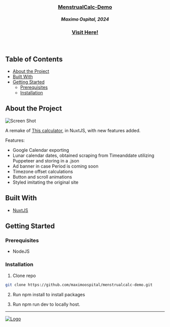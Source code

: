 <p align="center">
  <a href="https://github.com/maximoospital/menstrualcalc-demo">
      <h3 align="center">MenstrualCalc-Demo</h3> 
  </a>
  <h5 align="center">Maximo Ospital, 2024</h5>
  <h3 align="center"><a href="https://menstrualcalc-demo.vercel.app/">Visit Here!</a></h3>
  <br/>
</p>

## Table of Contents
* [About the Project](#About-The-Project)
* [Built With](#Built-With)
* [Getting Started](#getting-started)
  * [Prerequisites](#Prerequisites)
  * [Installation](#Installation)
  
## About the Project

![Screen Shot](https://i.imgur.com/39kSC0u.png) 

A remake of [This calculator](https://www.ladysoft.cl/calculadora-de-periodo), in NuxtJS, with new features added.

Features:
- Google Calendar exporting
- Lunar calendar dates, obtained scraping from Timeanddate utilizing Puppeteer and storing in a .json
- Ad banner in case Period is coming soon
- Timezone offset calculations
- Button and scroll animations
- Styled imitating the original site

 
## Built With
* [NuxtJS](https://nuxt.com/)

## Getting Started

### Prerequisites
- NodeJS

### Installation

1. Clone repo
```sh
git clone https://github.com/maximoospital/menstrualcalc-demo.git
```

2. Run npm install to install packages

3. Run npm run dev to locally host.



------
[![Logo](https://i.imgur.com/XlF4lM5.png)](https://maximoospital.xyz) 
